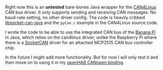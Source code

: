Right now this is an **untested** bare-bones Java wrapper for the [CAN4Linux](http://sourceforge.net/projects/can4linux/) CAN bus driver. It only supports sending and receiving CAN messages. No baud-rate setting, no other driver config.
The code is heavily cribbed [libsocket-can-java](https://github.com/entropia/libsocket-can-java) and the `pyCan.c` example in the CAN4Linux source code.

I wrote the code to be able to use the integrated CAN bus of the [Banana Pi](http://www.lemaker.org/thread-13107-1-1.html) in Java, which relies on the can4linux driver; unlike the Raspberry Pi where there is a [SocketCAN](http://elinux.org/CAN_Bus) driver for an attached MCP2515 CAN bus controller chip.

In the future I might add more functionality. But for now I will only test it and then move on to using it in my [openHAB CANopen binding](https://github.com/jgeisler0303/openHAB_CANopen_Binding).


